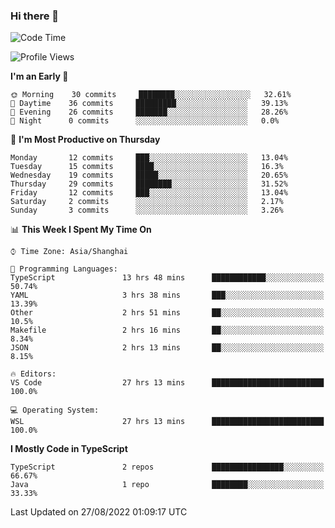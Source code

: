 ### Hi there 👋

<!--
**waynelwz/waynelwz** is a ✨ _special_ ✨ repository because its `README.md` (this file) appears on your GitHub profile.

Here are some ideas to get you started:

- 🔭 I’m currently working on ...
- 🌱 I’m currently learning ...
- 👯 I’m looking to collaborate on ...
- 🤔 I’m looking for help with ...
- 💬 Ask me about ...
- 📫 How to reach me: ...
- 😄 Pronouns: ...
- ⚡ Fun fact: ...
-->

<!--START_SECTION:waka-->
![Code Time](http://img.shields.io/badge/Code%20Time-374%20hrs%2038%20mins-blue)

![Profile Views](http://img.shields.io/badge/Profile%20Views-1-blue)

**I'm an Early 🐤** 

```text
🌞 Morning    30 commits     ████████░░░░░░░░░░░░░░░░░   32.61% 
🌆 Daytime    36 commits     █████████░░░░░░░░░░░░░░░░   39.13% 
🌃 Evening    26 commits     ███████░░░░░░░░░░░░░░░░░░   28.26% 
🌙 Night      0 commits      ░░░░░░░░░░░░░░░░░░░░░░░░░   0.0%

```
📅 **I'm Most Productive on Thursday** 

```text
Monday       12 commits     ███░░░░░░░░░░░░░░░░░░░░░░   13.04% 
Tuesday      15 commits     ████░░░░░░░░░░░░░░░░░░░░░   16.3% 
Wednesday    19 commits     █████░░░░░░░░░░░░░░░░░░░░   20.65% 
Thursday     29 commits     ████████░░░░░░░░░░░░░░░░░   31.52% 
Friday       12 commits     ███░░░░░░░░░░░░░░░░░░░░░░   13.04% 
Saturday     2 commits      ░░░░░░░░░░░░░░░░░░░░░░░░░   2.17% 
Sunday       3 commits      ░░░░░░░░░░░░░░░░░░░░░░░░░   3.26%

```


📊 **This Week I Spent My Time On** 

```text
⌚︎ Time Zone: Asia/Shanghai

💬 Programming Languages: 
TypeScript               13 hrs 48 mins      ████████████░░░░░░░░░░░░░   50.74% 
YAML                     3 hrs 38 mins       ███░░░░░░░░░░░░░░░░░░░░░░   13.39% 
Other                    2 hrs 51 mins       ██░░░░░░░░░░░░░░░░░░░░░░░   10.5% 
Makefile                 2 hrs 16 mins       ██░░░░░░░░░░░░░░░░░░░░░░░   8.34% 
JSON                     2 hrs 13 mins       ██░░░░░░░░░░░░░░░░░░░░░░░   8.15%

🔥 Editors: 
VS Code                  27 hrs 13 mins      █████████████████████████   100.0%

💻 Operating System: 
WSL                      27 hrs 13 mins      █████████████████████████   100.0%

```

**I Mostly Code in TypeScript** 

```text
TypeScript               2 repos             ████████████████░░░░░░░░░   66.67% 
Java                     1 repo              ████████░░░░░░░░░░░░░░░░░   33.33%

```



 Last Updated on 27/08/2022 01:09:17 UTC
<!--END_SECTION:waka-->
